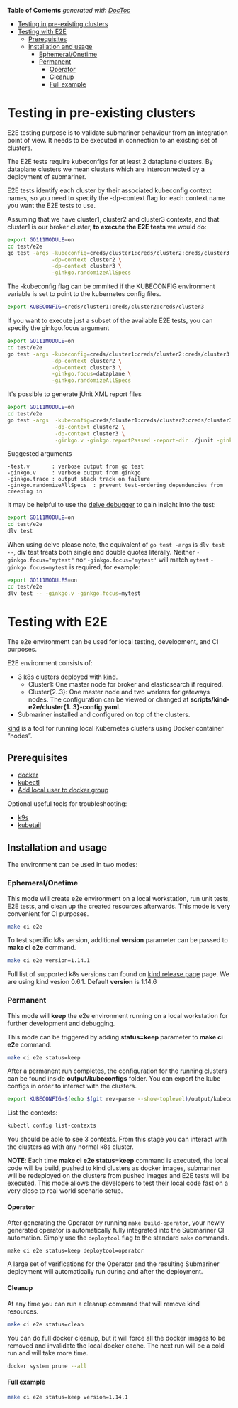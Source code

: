 <!-- START doctoc generated TOC please keep comment here to allow auto update -->
<!-- DON'T EDIT THIS SECTION, INSTEAD RE-RUN doctoc TO UPDATE -->
**Table of Contents**  *generated with [DocToc](https://github.com/thlorenz/doctoc)*

- [Testing in pre-existing clusters](#testing-in-pre-existing-clusters)
- [Testing with E2E](#testing-with-e2e)
  - [Prerequisites](#prerequisites)
  - [Installation and usage](#installation-and-usage)
    - [Ephemeral/Onetime](#ephemeralonetime)
    - [Permanent](#permanent)
      - [Operator](#operator)
      - [Cleanup](#cleanup)
      - [Full example](#full-example)

<!-- END doctoc generated TOC please keep comment here to allow auto update -->

# Testing in pre-existing clusters

E2E testing purpose is to validate submariner behaviour from an integration point of
view. It needs to be executed in connection to an existing set of clusters.

The E2E tests require kubeconfigs for at least 2 dataplane clusters. By dataplane
clusters we mean clusters which are interconnected by a deployment of submariner.

E2E tests identify each cluster by their associated kubeconfig context names,
so you need to specify the -dp-context flag for each context name you want
the E2E tests to use.


Assuming that we have cluster1, cluster2 and cluster3 contexts, and that
cluster1 is our broker cluster, **to execute the E2E tests** we would do:

  ```bash
  export GO111MODULE=on
  cd test/e2e
  go test -args -kubeconfig=creds/cluster1:creds/cluster2:creds/cluster3 \
                -dp-context cluster2 \
                -dp-context cluster3 \
                -ginkgo.randomizeAllSpecs
  ```

The -kubeconfig flag can be ommited if the KUBECONFIG environment variable
is set to point to the kubernetes config files.

  ```bash
  export KUBECONFIG=creds/cluster1:creds/cluster2:creds/cluster3
  ```

If you want to execute just a subset of the available E2E tests, you can
specify the ginkgo.focus argument

  ```bash
  export GO111MODULE=on
  cd test/e2e
  go test -args -kubeconfig=creds/cluster1:creds/cluster2:creds/cluster3 \
                -dp-context cluster2 \
                -dp-context cluster3 \
                -ginkgo.focus=dataplane \
                -ginkgo.randomizeAllSpecs
  ```

It's possible to generate jUnit XML report files
  ```bash
  export GO111MODULE=on
  cd test/e2e
  go test -args  -kubeconfig=creds/cluster1:creds/cluster2:creds/cluster3 \
                 -dp-context cluster2 \
                 -dp-context cluster3 \
                 -ginkgo.v -ginkgo.reportPassed -report-dir ./junit -ginkgo.randomizeAllSpecs
  ```

Suggested arguments
  ```
  -test.v       : verbose output from go test
  -ginkgo.v     : verbose output from ginkgo
  -ginkgo.trace : output stack track on failure
  -ginkgo.randomizeAllSpecs  : prevent test-ordering dependencies from creeping in
  ```

It may be helpful to use the [delve debugger](https://github.com/derekparker/delve)
to gain insight into the test:

  ```bash
  export GO111MODULE=on
  cd test/e2e
  dlv test
  ```

  When using delve please note, the equivalent of `go test -args` is `dlv test --`,
  dlv test treats both single and double quotes literally.
  Neither `-ginkgo.focus="mytest"` nor `-ginkgo.focus='mytest'` will match `mytest`
  `-ginkgo.focus=mytest` is required, for example:

  ```bash
  export GO111MODULES=on
  cd test/e2e
  dlv test -- -ginkgo.v -ginkgo.focus=mytest
  ```

# Testing with E2E 
The e2e environment can be used for local testing, development, and CI purposes.

E2E environment consists of:
- 3 k8s clusters deployed with [kind].
  - Cluster1: One master node for broker and elasticsearch if required.
  - Cluster{2..3}: One master node and two workers for gateways nodes.
  The configuration can be viewed or changed at **scripts/kind-e2e/cluster{1..3}-config.yaml**.
- Submariner installed and configured on top of the clusters.

[kind] is a tool for running local Kubernetes clusters using Docker container “nodes”.

## Prerequisites

- [docker]
- [kubectl]
- [Add local user to docker group]

Optional useful tools for troubleshooting:

- [k9s]
- [kubetail]

## Installation and usage

The environment can be used in two modes:

### Ephemeral/Onetime
 
This mode will create e2e environment on a local workstation, run unit tests, E2E tests, and clean up the created resources afterwards.
This mode is very convenient for CI purposes.
    
```bash
make ci e2e
```

To test specific k8s version, additional **version** parameter can be passed to **make ci e2e** command.

```bash
make ci e2e version=1.14.1
```

Full list of supported k8s versions can found on [kind release page] page. We are using kind vesion 0.6.1.
Default **version** is 1.14.6

### Permanent

This mode will **keep** the e2e environment running on a local workstation for further development and debugging.

This mode can be triggered by adding **status=keep** parameter to **make ci e2e** command.

```bash
make ci e2e status=keep
```

After a permanent run completes, the configuration for the running clusters can be found inside **output/kubeconfigs** folder.
You can export the kube configs in order to interact with the clusters.

```bash
export KUBECONFIG=$(echo $(git rev-parse --show-toplevel)/output/kubeconfigs/kind-config-cluster{1..3} | sed 's/ /:/g')
```

List the contexts:

```bash
kubectl config list-contexts
```

You should be able to see 3 contexts. From this stage you can interact with the clusters
as with any normal k8s cluster.

**NOTE**: Each time **make ci e2e status=keep** command is executed, the local code will be build, pushed to kind clusters
as docker images, submariner will be redeployed on the clusters from pushed images and E2E tests will be executed.
This mode allows the developers to test their local code fast on a very close to real world scenario setup.

#### Operator
After generating the Operator by running `make build-operator`, your newly generated operator
is automatically fully integrated into the Submariner CI automation. Simply use
the `deploytool` flag to the standard `make` commands.

```make ci e2e status=keep deploytool=operator```

A large set of verifications for the Operator and the resulting Submariner
deployment will automatically run during and after the deployment.

#### Cleanup
At any time you can run a cleanup command that will remove kind resources.

```bash
make ci e2e status=clean
```

You can do full docker cleanup, but it will force all the docker images to be removed and invalidate the local docker cache. 
The next run will be a cold run and will take more time.

```bash
docker system prune --all
``` 

#### Full example

```bash
make ci e2e status=keep version=1.14.1
```

<!--links-->
[kind]: https://github.com/kubernetes-sigs/kind
[docker]: https://docs.docker.com/install/
[kubectl]: https://kubernetes.io/docs/tasks/tools/install-kubectl/
[k9s]: https://github.com/derailed/k9s
[kubetail]: https://github.com/johanhaleby/kubetail
[kind release page]: https://github.com/kubernetes-sigs/kind/releases
[Add local user to docker group]: https://docs.docker.com/install/linux/linux-postinstall/
